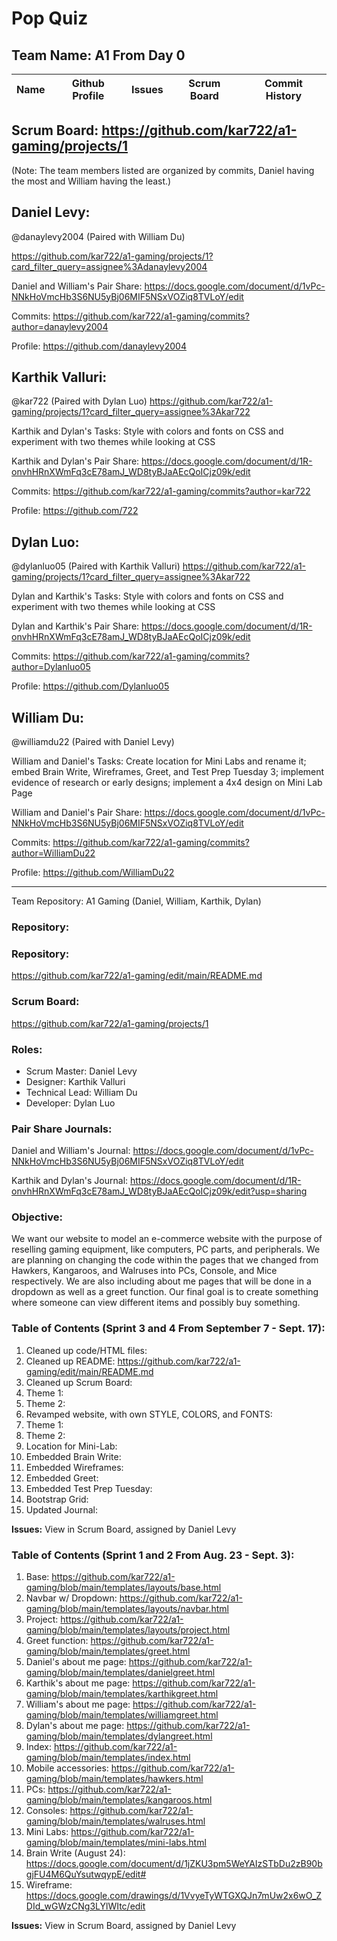# Pop Quiz

## Team Name: A1 From Day 0
| Name | Github Profile | Issues | Scrum Board | Commit History |
|------|----------------|--------|-------------|----------------|

## Scrum Board: https://github.com/kar722/a1-gaming/projects/1

(Note: The team members listed are organized by commits, Daniel having the most and William having the least.)

## Daniel Levy:
@danaylevy2004
(Paired with William Du)

https://github.com/kar722/a1-gaming/projects/1?card_filter_query=assignee%3Adanaylevy2004

Daniel and William's Pair Share: https://docs.google.com/document/d/1vPc-NNkHoVmcHb3S6NU5yBj06MIF5NSxVOZiq8TVLoY/edit

Commits: https://github.com/kar722/a1-gaming/commits?author=danaylevy2004

Profile: https://github.com/danaylevy2004

## Karthik Valluri:
@kar722
(Paired with Dylan Luo)
https://github.com/kar722/a1-gaming/projects/1?card_filter_query=assignee%3Akar722

Karthik and Dylan's Tasks: Style with colors and fonts on CSS and experiment with two themes while looking at CSS

Karthik and Dylan's Pair Share: https://docs.google.com/document/d/1R-onvhHRnXWmFq3cE78amJ_WD8tyBJaAEcQoICjz09k/edit

Commits: https://github.com/kar722/a1-gaming/commits?author=kar722

Profile: https://github.com/722

## Dylan Luo:
@dylanluo05
(Paired with Karthik Valluri)
https://github.com/kar722/a1-gaming/projects/1?card_filter_query=assignee%3Akar722

Dylan and Karthik's Tasks: Style with colors and fonts on CSS and experiment with two themes while looking at CSS

Dylan and Karthik's Pair Share: https://docs.google.com/document/d/1R-onvhHRnXWmFq3cE78amJ_WD8tyBJaAEcQoICjz09k/edit

Commits: https://github.com/kar722/a1-gaming/commits?author=Dylanluo05

Profile: https://github.com/Dylanluo05

## William Du:
@williamdu22
(Paired with Daniel Levy)

William and Daniel's Tasks: Create location for Mini Labs and rename it; embed Brain Write, Wireframes, Greet, and Test Prep Tuesday 3; implement evidence of research or early designs; implement a 4x4 design on Mini Lab Page

William and Daniel's Pair Share: https://docs.google.com/document/d/1vPc-NNkHoVmcHb3S6NU5yBj06MIF5NSxVOZiq8TVLoY/edit

Commits: https://github.com/kar722/a1-gaming/commits?author=WilliamDu22

Profile: https://github.com/WilliamDu22

___________________________________________________________________________________________________________________________________________________________________________________
Team Repository: A1 Gaming (Daniel, William, Karthik, Dylan)
### Repository:

### Repository:
https://github.com/kar722/a1-gaming/edit/main/README.md

### Scrum Board:

https://github.com/kar722/a1-gaming/projects/1

### Roles:
- Scrum Master: Daniel Levy
- Designer: Karthik Valluri
- Technical Lead: William Du
- Developer: Dylan Luo

### Pair Share Journals:
Daniel and William's Journal:
https://docs.google.com/document/d/1vPc-NNkHoVmcHb3S6NU5yBj06MIF5NSxVOZiq8TVLoY/edit

Karthik and Dylan's Journal:
https://docs.google.com/document/d/1R-onvhHRnXWmFq3cE78amJ_WD8tyBJaAEcQoICjz09k/edit?usp=sharing

### Objective: 
We want our website to model an e-commerce website with the purpose of reselling gaming equipment, like computers, PC parts, and peripherals. We are planning on changing the code within the pages that we changed from Hawkers, Kangaroos, and Walruses into PCs, Console, and Mice respectively. We are also including about me pages that will be done in a dropdown as well as a greet function. Our final goal is to create something where someone can view different items and possibly buy something.


### Table of Contents (Sprint 3 and 4 From September 7 - Sept. 17):
1. Cleaned up code/HTML files:
2. Cleaned up README: https://github.com/kar722/a1-gaming/edit/main/README.md
3. Cleaned up Scrum Board: 
4. Theme 1:
5. Theme 2:
6. Revamped website, with own STYLE, COLORS, and FONTS:
7. Theme 1:
8. Theme 2:
9. Location for Mini-Lab: 
10. Embedded Brain Write:
11. Embedded Wireframes:
12. Embedded Greet:
13. Embedded Test Prep Tuesday:
14. Bootstrap Grid:
15. Updated Journal:

**Issues:** View in Scrum Board, assigned by Daniel Levy

### Table of Contents (Sprint 1 and 2 From Aug. 23 - Sept. 3):
1. Base: https://github.com/kar722/a1-gaming/blob/main/templates/layouts/base.html
2. Navbar w/ Dropdown: https://github.com/kar722/a1-gaming/blob/main/templates/layouts/navbar.html
3. Project: https://github.com/kar722/a1-gaming/blob/main/templates/layouts/project.html
4. Greet function: https://github.com/kar722/a1-gaming/blob/main/templates/greet.html
5. Daniel's about me page: https://github.com/kar722/a1-gaming/blob/main/templates/danielgreet.html
6. Karthik's about me page: https://github.com/kar722/a1-gaming/blob/main/templates/karthikgreet.html
7. William's about me page: https://github.com/kar722/a1-gaming/blob/main/templates/williamgreet.html
8. Dylan's about me page: https://github.com/kar722/a1-gaming/blob/main/templates/dylangreet.html
9. Index: https://github.com/kar722/a1-gaming/blob/main/templates/index.html
10. Mobile accessories: https://github.com/kar722/a1-gaming/blob/main/templates/hawkers.html
11. PCs: https://github.com/kar722/a1-gaming/blob/main/templates/kangaroos.html
12. Consoles: https://github.com/kar722/a1-gaming/blob/main/templates/walruses.html
13. Mini Labs: https://github.com/kar722/a1-gaming/blob/main/templates/mini-labs.html
14. Brain Write (August 24): https://docs.google.com/document/d/1jZKU3pm5WeYAIzSTbDu2zB90bgjFU4M6QuYsutwqypE/edit#
15. Wireframe: https://docs.google.com/drawings/d/1VvyeTyWTGXQJn7mUw2x6wO_ZDId_wGWzCNg3LYlWItc/edit

**Issues:** View in Scrum Board, assigned by Daniel Levy
